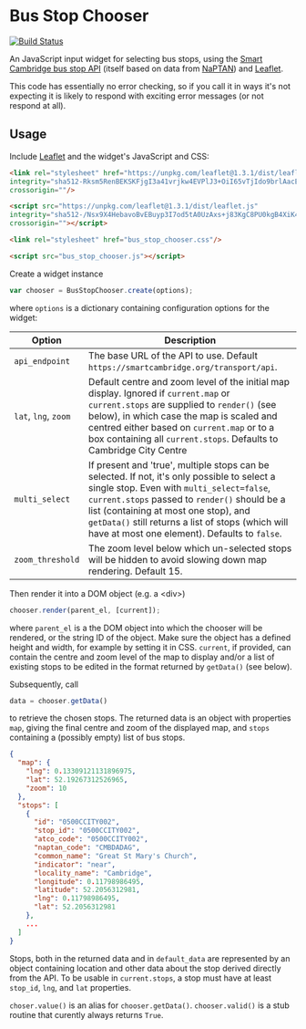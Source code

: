 Bus Stop Chooser
================

[![Build Status](https://travis-ci.com/SmartCambridge/BusStopChooser.svg?branch=master)](https://travis-ci.com/SmartCambridge/BusStopChooser)

An JavaScript input widget for selecting bus stops, using the [Smart Cambridge
bus stop API](http://smartcambridge.org/transport/api/docs/#stops-list) (itself based on data from [NaPTAN](https://data.gov.uk/dataset/ff93ffc1-6656-47d8-9155-85ea0b8f2251/national-public-transport-access-nodes-naptan)) and [Leaflet](http://leafletjs.com/).

This code has essentially no error checking, so if you call it in ways it's not expecting it is likely to respond with exciting error messages (or not respond at all).

Usage
-----

Include [Leaflet](http://leafletjs.com/) and the widget's JavaScript and CSS:

```html
<link rel="stylesheet" href="https://unpkg.com/leaflet@1.3.1/dist/leaflet.css"
integrity="sha512-Rksm5RenBEKSKFjgI3a41vrjkw4EVPlJ3+OiI65vTjIdo9brlAacEuKOiQ5OFh7cOI1bkDwLqdLw3Zg0cRJAAQ=="
crossorigin=""/>

<script src="https://unpkg.com/leaflet@1.3.1/dist/leaflet.js"
integrity="sha512-/Nsx9X4HebavoBvEBuyp3I7od5tA0UzAxs+j83KgC8PU0kgB4XiK4Lfe4y4cgBtaRJQEIFCW+oC506aPT2L1zw=="
crossorigin=""></script>

<link rel="stylesheet" href="bus_stop_chooser.css"/>

<script src="bus_stop_chooser.js"></script>
```

Create a widget instance

```javascript
var chooser = BusStopChooser.create(options);
```

where `options` is a dictionary containing configuration options for
the widget:

Option|Description
------| -------
`api_endpoint` | The base URL of the API to use. Default `https://smartcambridge.org/transport/api`.
`lat`, `lng`, `zoom` | Default centre and zoom level of the initial map display. Ignored if `current.map` or `current.stops` are supplied to `render()` (see below), in which case the map is scaled and centred either based on `current.map` or to a box containing all `current.stops`. Defaults to Cambridge City Centre
`multi_select` | If present and 'true', multiple stops can be selected. If not, it's only possible to select a  single stop. Even with `multi_select=false`, `current.stops` passed to `render()` should be a list (containing at most one stop), and `getData()` still returns a list of stops (which will have at most one element). Defaults to `false`.
`zoom_threshold` | The zoom level below which un-selected stops will be hidden to avoid slowing down map rendering. Default 15.

Then render it into a DOM object (e.g. a \<div\>)

```javascript
chooser.render(parent_el, [current]);
```

where `parent_el` is a the DOM object into which the chooser will be
rendered, or the string ID of the object. Make sure the object has a
defined height and width, for example by setting it in CSS. `current`, if provided,
can contain the centre and zoom level of the map to display and/or a
list of existing stops to be edited in the format returned by
`getData()` (see below).

Subsequently, call

```javascript
data = chooser.getData()
```

to retrieve the chosen stops. The returned data is an object with properties
`map`, giving the final centre and zoom of the displayed map, and `stops`
containing a (possibly empty) list of bus stops.

```json
{
  "map": {
    "lng": 0.13309121131896975,
    "lat": 52.19267312526965,
    "zoom": 10
  },
  "stops": [
    {
      "id": "0500CCITY002",
      "stop_id": "0500CCITY002",
      "atco_code": "0500CCITY002",
      "naptan_code": "CMBDADAG",
      "common_name": "Great St Mary's Church",
      "indicator": "near",
      "locality_name": "Cambridge",
      "longitude": 0.11798986495,
      "latitude": 52.2056312981,
      "lng": 0.11798986495,
      "lat": 52.2056312981
    },
    ...
  ]
}
```

Stops, both in the returned data and in `default_data` are represented by
an object containing location and other data about the stop derived directly
from the API. To be usable in `current.stops`, a stop must have at least
`stop_id`, `lng`, and `lat` properties.

`choser.value()` is an alias for `chooser.getData()`. `chooser.valid()` is a stub
routine that curently always returns `True`.